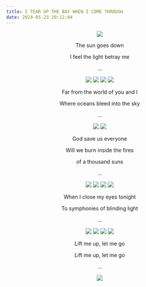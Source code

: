 ```yaml
---
title: I TEAR UP THE BAY WHEN I COME THROUGH
date: 2024-05-23 20:12:04
---
```

<div align="center">
<img src="https://cdn.jsdelivr.net/gh/ryusoh/imagehost@master/DSCF4775.jpg">

The sun goes down

I feel the light betray me

...

<img src="https://cdn.jsdelivr.net/gh/ryusoh/imagehost@master/DSCF8974-2.jpg">
<img src="https://cdn.jsdelivr.net/gh/ryusoh/imagehost@master/DSCF0361-2.jpg">
<img src="https://cdn.jsdelivr.net/gh/ryusoh/imagehost@master/DSCF8927-2.jpg">
<img src="https://cdn.jsdelivr.net/gh/ryusoh/imagehost@master/DSCF8961-2.jpg">

Far from the world of you and I

Where oceans bleed into the sky

...

<img src="https://cdn.jsdelivr.net/gh/ryusoh/imagehost@master/DSCF2432-2.jpg">
<img src="https://cdn.jsdelivr.net/gh/ryusoh/imagehost@master/R0002885-2.jpg">

God save us everyone

Will we burn inside the fires

of a thousand suns

...

<img src="https://cdn.jsdelivr.net/gh/ryusoh/imagehost@master/DSCF2441-3.jpg">
<img src="https://cdn.jsdelivr.net/gh/ryusoh/imagehost@master/DSCF1157.jpg">
<img src="https://cdn.jsdelivr.net/gh/ryusoh/imagehost@master/DSCF5423-5.jpg">
<img src="https://cdn.jsdelivr.net/gh/ryusoh/imagehost@master/DSCF1093.jpg">

When I close my eyes tonight

To symphonies of blinding light

...

<img src="https://cdn.jsdelivr.net/gh/ryusoh/imagehost@master/286FC1B3-5576-440B-8718-2E872C98E713.JPG">
<img src="https://cdn.jsdelivr.net/gh/ryusoh/imagehost@master/DSCF5891-9.JPG">
<img src="https://cdn.jsdelivr.net/gh/ryusoh/imagehost@master/DSCF5903-2.JPG">
<img src="https://cdn.jsdelivr.net/gh/ryusoh/imagehost@master/DSCF4402-8.jpg">

Lift me up, let me go

Lift me up, let me go

...

<img src="https://cdn.jsdelivr.net/gh/ryusoh/imagehost@master/DSCF5916-4.JPG">
</div>
